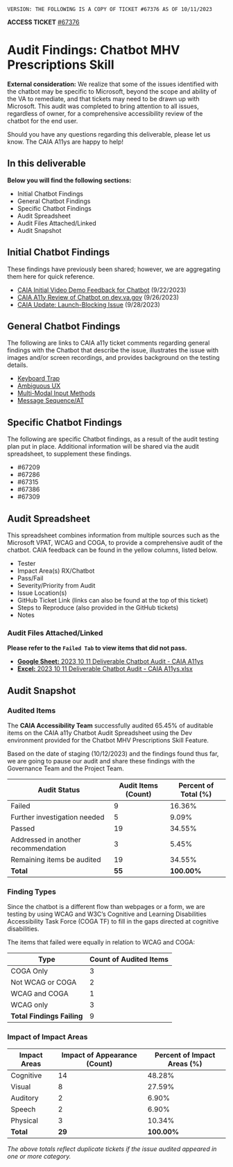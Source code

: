 `VERSION: THE FOLLOWING IS A COPY OF TICKET #67376 AS OF 10/11/2023`

**ACCESS TICKET** [#67376](https://github.com/department-of-veterans-affairs/va.gov-team/issues/67376)

# Audit Findings: Chatbot MHV Prescriptions Skill 

**External consideration:** We realize that some of the issues identified with the chatbot may be specific to Microsoft, beyond the scope and ability of the VA to remediate, and that tickets may need to be drawn up with Microsoft. This audit was completed to bring attention to all issues, regardless of owner, for a comprehensive accessibility review of the chatbot for the end user. 

Should you have any questions regarding this deliverable, please let us know. The CAIA A11ys are happy to help! 

## In this deliverable
**Below you will find the following sections:** 
- Initial Chatbot Findings
- General Chatbot Findings
- Specific Chatbot Findings
- Audit Spreadsheet
- Audit Files Attached/Linked
- Audit Snapshot

## Initial Chatbot Findings
These findings have previously been shared; however, we are aggregating them here for quick reference.
- [CAIA Initial Video Demo Feedback for Chatbot](https://github.com/department-of-veterans-affairs/va.gov-team/issues/65945#issuecomment-1731568653) (9/22/2023)
- [CAIA A11y Review of Chatbot on dev.va.gov](https://github.com/department-of-veterans-affairs/va.gov-team/issues/65945#issuecomment-1736079347) (9/26/2023)
- [CAIA Update: Launch-Blocking Issue](https://github.com/department-of-veterans-affairs/va.gov-team/issues/65945#issuecomment-1739582767) (9/28/2023)

## General Chatbot Findings
The following are links to CAIA a11y ticket comments regarding general findings with the Chatbot that describe the issue, illustrates the issue with images and/or screen recordings, and provides background on the testing details. 

- [Keyboard Trap](https://github.com/department-of-veterans-affairs/va.gov-team/issues/66754#issuecomment-1753263632)
- [Ambiguous UX](https://github.com/department-of-veterans-affairs/va.gov-team/issues/66754#issuecomment-1757751016)
- [Multi-Modal Input Methods](https://github.com/department-of-veterans-affairs/va.gov-team/issues/66754#issuecomment-1757879905)
- [Message Sequence/AT](https://github.com/department-of-veterans-affairs/va.gov-team/issues/66754#issuecomment-1757894655)

## Specific Chatbot Findings
The following are specific Chatbot findings, as a result of the audit testing plan put in place. Additional information will be shared via the audit spreadsheet, to supplement these findings. 
- #67209
- #67286
- #67315
- #67386
- #67309 

## Audit Spreadsheet

This spreadsheet combines information from multiple sources such as the Microsoft VPAT, WCAG and COGA, to provide a comprehensive audit of the chatbot. CAIA feedback can be found in the yellow columns, listed below. 

- Tester
- Impact Area(s) RX/Chatbot
- Pass/Fail
- Severity/Priority from Audit
- Issue Location(s)
- GitHub Ticket Link (links can also be found at the top of this ticket)
- Steps to Reproduce (also provided in the GitHub tickets)
- Notes

### Audit Files Attached/Linked

**Please refer to the `Failed Tab` to view items that did not pass.** 

- [**Google Sheet:** 2023 10 11 Deliverable Chatbot Audit - CAIA A11ys](https://docs.google.com/spreadsheets/d/1KY_apLWtdDMxbA42sfuDqC81umA3yF1Yt5NwXZqbEYE/edit?usp=sharing)
- [**Excel:** 2023 10 11 Deliverable Chatbot Audit - CAIA A11ys.xlsx](https://github.com/department-of-veterans-affairs/va.gov-team/files/12874603/2023.10.11.Deliverable.Chatbot.Audit.-.CAIA.A11ys.xlsx)


## Audit Snapshot

### Audited Items

The **CAIA Accessibility Team** successfully audited 65.45% of auditable items on the CAIA a11y Chatbot Audit Spreadsheet using the Dev environment provided for the Chatbot MHV Prescriptions Skill Feature.

Based on the date of staging (10/12/2023) and the findings found thus far, we are going to pause our audit and share these findings with the Governance Team and the Project Team. 

**Audit Status** | **Audit Items (Count)** | **Percent of Total (%)**
-- | -- | --
Failed | 9 | 16.36% 
Further investigation needed | 5 | 9.09%
Passed | 19 | 34.55%
Addressed in another recommendation | 3 | 5.45%
Remaining items be audited | 19 | 34.55%
**Total** | **55** | **100.00%**

### Finding Types
Since the chatbot is a different flow than webpages or a form, we are testing by using WCAG and W3C’s Cognitive and Learning Disabilities Accessibility Task Force (COGA TF) to fill in the gaps directed at cognitive disabilities. 

The items that failed were equally in relation to WCAG and COGA: 

**Type** | **Count of Audited Items**
-- | -- 
COGA Only | 3
Not WCAG or COGA | 2
WCAG and COGA | 1
WCAG only | 3
**Total Findings Failing** | 9

### Impact of Impact Areas


**Impact Areas** | **Impact of Appearance (Count)** | **Percent of Impact Areas (%)**
-- | -- | --
Cognitive | 14 | 48.28%
Visual | 8 | 27.59%
Auditory | 2 | 6.90%
Speech | 2 | 6.90%
Physical | 3 | 10.34%
**Total** | **29** | **100.00%**

_The above totals reflect duplicate tickets if the issue audited appeared in one or more category._ 

